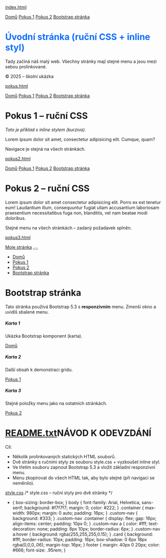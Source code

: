 
[index.html](https://github.com/user-attachments/files/22840375/index.html)
<!DOCTYPE html>
<html lang="cs">
<head>
  <meta charset="UTF-8">
  <meta name="viewport" content="width=device-width, initial-scale=1.0">
  <title>Domů</title>
  <link rel="stylesheet" href="style.css">
</head>
<body>

<nav class="custom-nav">
  <div class="container">
    <a href="index.html">Domů</a>
    <a href="pokus.html">Pokus 1</a>
    <a href="pokus2.html">Pokus 2</a>
    <a href="pokus3.html">Bootstrap stránka</a>
  </div>
</nav>

<div class="container">
  <h1 style="color:#0d6efd;">Úvodní stránka (ruční CSS + inline styl)</h1>
  <div class="card">
    <p>Tady začíná náš malý web. Všechny stránky mají stejné menu a jsou mezi sebou prolinkované.</p>
  </div>
</div>

<footer class="container">© 2025 – školní ukázka</footer>
</body>
</html>


[pokus.html](https://github.com/user-attachments/files/22840376/pokus.html)<!DOCTYPE html>
<html lang="cs">
<head>
  <meta charset="UTF-8">
  <meta name="viewport" content="width=device-width, initial-scale=1.0">
  <title>Pokus 1 (ruční styl)</title>
  <link rel="stylesheet" href="style.css">
</head>
<body>

<nav class="custom-nav">
  <div class="container">
    <a href="index.html">Domů</a>
    <a href="pokus.html">Pokus 1</a>
    <a href="pokus2.html">Pokus 2</a>
    <a href="pokus3.html">Bootstrap stránka</a>
  </div>
</nav>

<div class="container">
  <h1>Pokus 1 – ruční CSS</h1>
  <div class="card">
    <p style="font-style: italic;">Toto je příklad s inline stylem (kurzíva).</p>
    <p>Lorem ipsum dolor sit amet, consectetur adipisicing elit. Cumque, quam?</p>
  </div>
</div>

<footer class="container">Navigace je stejná na všech stránkách.</footer>
</body>
</html>

[pokus2.html](https://github.com/user-attachments/files/22840377/pokus2.html)<!DOCTYPE html>
<html lang="cs">
<head>
  <meta charset="UTF-8">
  <meta name="viewport" content="width=device-width, initial-scale=1.0">
  <title>Pokus 2 (ruční styl)</title>
  <link rel="stylesheet" href="style.css">
</head>
<body>

<nav class="custom-nav">
  <div class="container">
    <a href="index.html">Domů</a>
    <a href="pokus.html">Pokus 1</a>
    <a href="pokus2.html">Pokus 2</a>
    <a href="pokus3.html">Bootstrap stránka</a>
  </div>
</nav>

<div class="container">
  <h1>Pokus 2 – ruční CSS</h1>
  <div class="card">
    <p>Lorem ipsum dolor sit amet consectetur adipisicing elit. Porro ex est tenetur eum!
    Laudantium illum, consequuntur fugiat ullam accusantium laboriosam praesentium necessitatibus fuga non,
    blanditiis, vel nam beatae modi doloribus.</p>
  </div>
</div>

<footer class="container">Stejné menu na všech stránkách – zadaný požadavek splněn.</footer>
</body>
</html>


[pokus3.html](https://github.com/user-attachments/files/22840380/pokus3.html)<!DOCTYPE html>
<html lang="cs">
<head>
  <meta charset="UTF-8">
  <meta name="viewport" content="width=device-width, initial-scale=1.0">
  <title>Pokus 3 (Bootstrap)</title>
  <!-- Bootstrap 5.3.3 CSS -->
  <link href="https://cdn.jsdelivr.net/npm/bootstrap@5.3.3/dist/css/bootstrap.min.css" rel="stylesheet">
</head>
<body>

<!-- STEJNÉ MENU – varianta s Bootstrapem -->
<nav class="navbar navbar-expand-lg navbar-light bg-light">
  <div class="container">
    <a class="navbar-brand" href="index.html">Moje stránka</a>
    <button class="navbar-toggler" type="button" data-bs-toggle="collapse" data-bs-target="#navbarNav" aria-controls="navbarNav" aria-expanded="false" aria-label="Přepnout navigaci">
      <span class="navbar-toggler-icon"></span>
    </button>
    <div class="collapse navbar-collapse" id="navbarNav">
      <ul class="navbar-nav">
        <li class="nav-item"><a class="nav-link" href="index.html">Domů</a></li>
        <li class="nav-item"><a class="nav-link" href="pokus.html">Pokus 1</a></li>
        <li class="nav-item"><a class="nav-link" href="pokus2.html">Pokus 2</a></li>
        <li class="nav-item"><a class="nav-link active" aria-current="page" href="pokus3.html">Bootstrap stránka</a></li>
      </ul>
    </div>
  </div>
</nav>

<div class="container mt-4">
  <h1>Bootstrap stránka</h1>
  <p>Tato stránka používá Bootstrap 5.3 s <strong>responzivním</strong> menu. Zmenši okno a uvidíš sbalené menu.</p>

  <div class="row g-3">
    <div class="col-md-4">
      <div class="card">
        <div class="card-body">
          <h5 class="card-title">Karta 1</h5>
          <p class="card-text">Ukázka Bootstrap komponent (karta).</p>
          <a class="btn btn-primary" href="index.html">Domů</a>
        </div>
      </div>
    </div>
    <div class="col-md-4">
      <div class="card">
        <div class="card-body">
          <h5 class="card-title">Karta 2</h5>
          <p class="card-text">Další obsah k demonstraci gridu.</p>
          <a class="btn btn-outline-primary" href="pokus.html">Pokus 1</a>
        </div>
      </div>
    </div>
    <div class="col-md-4">
      <div class="card">
        <div class="card-body">
          <h5 class="card-title">Karta 3</h5>
          <p class="card-text">Stejné položky menu jako na ostatních stránkách.</p>
          <a class="btn btn-outline-secondary" href="pokus2.html">Pokus 2</a>
        </div>
      </div>
    </div>
  </div>
</div>

<!-- Bootstrap Bundle JS -->
<script src="https://cdn.jsdelivr.net/npm/bootstrap@5.3.3/dist/js/bootstrap.bundle.min.js"></script>
</body>
</html>

[README.txt](https://github.com/user-attachments/files/22840383/README.txt)NÁVOD K ODEVZDÁNÍ
==================
Cíl:
- Několik prolinkovaných statických HTML souborů.
- Dvě stránky s ručními styly ze souboru style.css + vyzkoušet inline styl.
- Ve třetím souboru zapnout Bootstrap 5.3 a vložit základní responzivní menu.
- Menu zkopírovat do všech HTML tak, aby bylo stejné (při navigaci se neměnilo).





[style.css](https://github.com/user-attachments/files/22840385/style.css)
/* style.css – ruční styly pro dvě stránky */
* { box-sizing: border-box; }
body {
  font-family: Arial, Helvetica, sans-serif;
  background: #f7f7f7;
  margin: 0;
  color: #222;
}
.container { max-width: 980px; margin: 0 auto; padding: 16px; }
.custom-nav { background: #333; }
.custom-nav .container { display: flex; gap: 16px; align-items: center; padding: 10px 0; }
.custom-nav a { color: #fff; text-decoration: none; padding: 8px 10px; border-radius: 6px; }
.custom-nav a:hover { background: rgba(255,255,255,0.15); }
.card { background: #fff; border-radius: 10px; padding: 16px; box-shadow: 0 6px 18px rgba(0,0,0,.06); margin-top: 16px; }
footer { margin: 40px 0 20px; color: #666; font-size: .95rem; }



